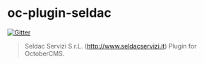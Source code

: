 # oc-plugin-seldac

[![Gitter](https://badges.gitter.im/Join%20Chat.svg)](https://gitter.im/alexcarrega/oc-plugin-seldac?utm_source=badge&utm_medium=badge&utm_campaign=pr-badge&utm_content=badge)

> Seldac Servizi S.r.L. (http://www.seldacservizi.it) Plugin for OctoberCMS.
